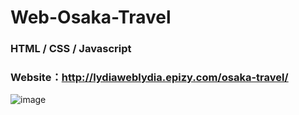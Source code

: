 # Web-Osaka-Travel
### HTML / CSS / Javascript
### Website：http://lydiaweblydia.epizy.com/osaka-travel/
![image](https://user-images.githubusercontent.com/69798234/117025389-73087600-ad2d-11eb-8fa6-5c4320eaba98.png)
